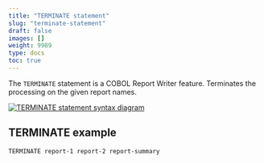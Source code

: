 ```yaml
---
title: "TERMINATE statement"
slug: "terminate-statement"
draft: false
images: []
weight: 9989
type: docs
toc: true
---
```


The `TERMINATE` statement is a COBOL Report Writer feature.  Terminates the processing on the given report names.

[![TERMINATE statement syntax diagram][1]][1]


  [1]: https://i.stack.imgur.com/eINcg.png

## TERMINATE example
    TERMINATE report-1 report-2 report-summary


